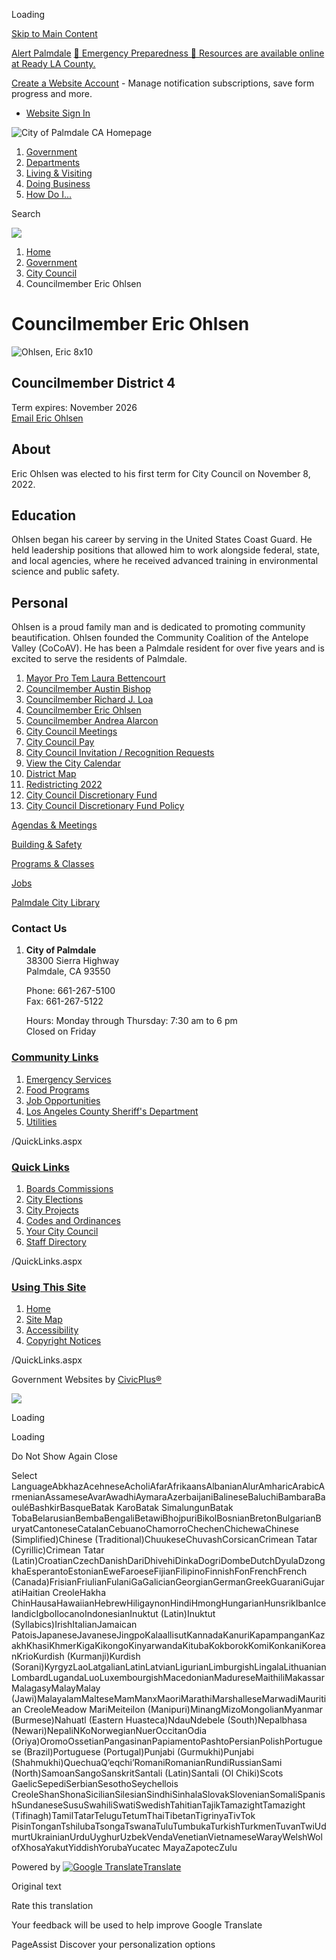 Loading

[Skip to Main Content](https://www.cityofpalmdaleca.gov/307/Councilmember-Eric-Ohlsen/)

[Alert Palmdale](https://cityofpalmdaleca.gov/EmergencyAlertSignUp) [🚨 Emergency Preparedness 🚨 Resources are available online at Ready LA County.](https://www.ready.lacounty.gov)

[Create a Website Account](https://www.cityofpalmdaleca.gov/MyAccount/ProfileCreate) - Manage notification subscriptions, save form progress and more.   

- [Website Sign In](https://www.cityofpalmdaleca.gov/MyAccount)

![City of Palmdale CA Homepage](https://www.cityofpalmdaleca.gov/ImageRepository/Document?documentID=13514)

1. [Government](https://www.cityofpalmdaleca.gov/27/Government)
2. [Departments](https://www.cityofpalmdaleca.gov/150/Departments)
3. [Living &amp; Visiting](https://www.cityofpalmdaleca.gov/31/Living-Visiting)
4. [Doing Business](https://www.cityofpalmdaleca.gov/35/Doing-Business)
5. [How Do I...](https://www.cityofpalmdaleca.gov/9/How-Do-I)

Search

![](https://www.cityofpalmdaleca.gov/ImageRepository/Document?documentID=13516)

1. [Home](https://www.cityofpalmdaleca.gov)
2. [Government](https://www.cityofpalmdaleca.gov/27/Government)
3. [City Council](https://www.cityofpalmdaleca.gov/304/City-Council)
4. Councilmember Eric Ohlsen

# Councilmember Eric Ohlsen

![Ohlsen, Eric 8x10](https://www.cityofpalmdaleca.gov/ImageRepository/Document?documentID=13182 "Ohlsen, Eric 8x10")

## Councilmember District 4

Term expires: November 2026      
[Email Eric Ohlsen](mailto:eohlsen@cityofpalmdaleca.gov)

## About

Eric Ohlsen was elected to his first term for City Council on November 8, 2022. 

## Education

Ohlsen began his career by serving in the United States Coast Guard. He held leadership positions that allowed him to work alongside federal, state, and local agencies, where he received advanced training in environmental science and public safety. 

## Personal

Ohlsen is a proud family man and is dedicated to promoting community beautification. Ohlsen founded the Community Coalition of the Antelope Valley (CoCoAV). He has been a Palmdale resident for over five years and is excited to serve the residents of Palmdale. 

01. [Mayor Pro Tem Laura Bettencourt](https://www.cityofpalmdaleca.gov/305/Mayor-Pro-Tem-Laura-Bettencourt)
02. [Councilmember Austin Bishop](https://www.cityofpalmdaleca.gov/306/Councilmember-Austin-Bishop)
03. [Councilmember Richard J. Loa](https://www.cityofpalmdaleca.gov/518/Councilmember-Richard-J-Loa)
04. [Councilmember Eric Ohlsen](https://www.cityofpalmdaleca.gov/307/Councilmember-Eric-Ohlsen)
05. [Councilmember Andrea Alarcon](https://www.cityofpalmdaleca.gov/308/Councilmember-Andrea-Alarcon)
06. [City Council Meetings](https://www.cityofpalmdaleca.gov/310/City-Council-Meetings)
07. [City Council Pay](https://www.cityofpalmdaleca.gov/309/City-Council-Pay)
08. [City Council Invitation / Recognition Requests](https://www.cityofpalmdaleca.gov/312/City-Council-Invitation-Recognition-Requ)
09. [View the City Calendar](https://www.cityofpalmdaleca.gov/calendar.aspx?CID=34)
10. [District Map](https://www.cityofpalmdaleca.gov/443/District-Map)
11. [Redistricting 2022](https://drawpalmdale.org)
12. [City Council Discretionary Fund](https://www.cityofpalmdaleca.gov/DocumentCenter/View/14717/City-Council-Discretionary-Funds-Allocation-Report)
13. [City Council Discretionary Fund Policy](https://www.cityofpalmdaleca.gov/DocumentCenter/View/15667/City-Council-Discretionary-Fund-Policy)

[Agendas &amp; Meetings](https://www.cityofpalmdaleca.gov/955/Agendas-and-Meetings)

[Building &amp; Safety](https://www.cityofpalmdaleca.gov/152/Building-Safety)

[Programs &amp; Classes](https://www.cityofpalmdaleca.gov/174/Parks-and-Recreation)

[Jobs](https://www.cityofpalmdaleca.gov/1050/Job-Opportunities)

[Palmdale City Library](https://www.cityofpalmdaleca.gov/318/Palmdale-City-Library)

### Contact Us

1. **City of Palmdale**  
   38300 Sierra Highway  
   Palmdale, CA 93550
   
   Phone: 661-267-5100  
   Fax: 661-267-5122
   
   Hours: Monday through Thursday: 7:30 am to 6 pm  
   Closed on Friday

### [Community Links](https://www.cityofpalmdaleca.gov/QuickLinks.aspx?CID=150)

1. [Emergency Services](https://www.cityofpalmdaleca.gov/347/Emergency-Management)
2. [Food Programs](https://www.cityofpalmdaleca.gov/339/Food-Programs)
3. [Job Opportunities](https://www.cityofpalmdaleca.gov/1050/Job-Opportunities)
4. [Los Angeles County Sheriff's Department](https://lasd.org)
5. [Utilities](https://www.cityofpalmdaleca.gov/362/Utilities)

/QuickLinks.aspx

### [Quick Links](https://www.cityofpalmdaleca.gov/QuickLinks.aspx?CID=149%2C12)

1. [Boards Commissions](https://www.cityofpalmdaleca.gov/268/Boards-Commissions)
2. [City Elections](https://www.cityofpalmdaleca.gov/322/City-Elections)
3. [City Projects](https://www.cityofpalmdaleca.gov/279/General-Plan)
4. [Codes and Ordinances](https://www.cityofpalmdaleca.gov/441/Codes-Ordinances)
5. [Your City Council](https://www.cityofpalmdaleca.gov/304/City-Council)
6. [Staff Directory](https://cityofpalmdale.org/directory.aspx)

/QuickLinks.aspx

### [Using This Site](https://www.cityofpalmdaleca.gov/QuickLinks.aspx?CID=13)

1. [Home](https://www.cityofpalmdaleca.gov)
2. [Site Map](https://www.cityofpalmdaleca.gov/sitemap)
3. [Accessibility](https://www.cityofpalmdaleca.gov/Accessibility)
4. [Copyright Notices](https://www.cityofpalmdaleca.gov/site/copyright)

/QuickLinks.aspx

Government Websites by [CivicPlus®](https://connect.civicplus.com/referral)

![](https://www.cityofpalmdaleca.gov/ImageRepository/Document?documentID=13519)

Loading

Loading

Do Not Show Again Close

Select LanguageAbkhazAcehneseAcholiAfarAfrikaansAlbanianAlurAmharicArabicArmenianAssameseAvarAwadhiAymaraAzerbaijaniBalineseBaluchiBambaraBaouléBashkirBasqueBatak KaroBatak SimalungunBatak TobaBelarusianBembaBengaliBetawiBhojpuriBikolBosnianBretonBulgarianBuryatCantoneseCatalanCebuanoChamorroChechenChichewaChinese (Simplified)Chinese (Traditional)ChuukeseChuvashCorsicanCrimean Tatar (Cyrillic)Crimean Tatar (Latin)CroatianCzechDanishDariDhivehiDinkaDogriDombeDutchDyulaDzongkhaEsperantoEstonianEweFaroeseFijianFilipinoFinnishFonFrenchFrench (Canada)FrisianFriulianFulaniGaGalicianGeorgianGermanGreekGuaraniGujaratiHaitian CreoleHakha ChinHausaHawaiianHebrewHiligaynonHindiHmongHungarianHunsrikIbanIcelandicIgboIlocanoIndonesianInuktut (Latin)Inuktut (Syllabics)IrishItalianJamaican PatoisJapaneseJavaneseJingpoKalaallisutKannadaKanuriKapampanganKazakhKhasiKhmerKigaKikongoKinyarwandaKitubaKokborokKomiKonkaniKoreanKrioKurdish (Kurmanji)Kurdish (Sorani)KyrgyzLaoLatgalianLatinLatvianLigurianLimburgishLingalaLithuanianLombardLugandaLuoLuxembourgishMacedonianMadureseMaithiliMakassarMalagasyMalayMalay (Jawi)MalayalamMalteseMamManxMaoriMarathiMarshalleseMarwadiMauritian CreoleMeadow MariMeiteilon (Manipuri)MinangMizoMongolianMyanmar (Burmese)Nahuatl (Eastern Huasteca)NdauNdebele (South)Nepalbhasa (Newari)NepaliNKoNorwegianNuerOccitanOdia (Oriya)OromoOssetianPangasinanPapiamentoPashtoPersianPolishPortuguese (Brazil)Portuguese (Portugal)Punjabi (Gurmukhi)Punjabi (Shahmukhi)QuechuaQʼeqchiʼRomaniRomanianRundiRussianSami (North)SamoanSangoSanskritSantali (Latin)Santali (Ol Chiki)Scots GaelicSepediSerbianSesothoSeychellois CreoleShanShonaSicilianSilesianSindhiSinhalaSlovakSlovenianSomaliSpanishSundaneseSusuSwahiliSwatiSwedishTahitianTajikTamazightTamazight (Tifinagh)TamilTatarTeluguTetumThaiTibetanTigrinyaTivTok PisinTonganTshilubaTsongaTswanaTuluTumbukaTurkishTurkmenTuvanTwiUdmurtUkrainianUrduUyghurUzbekVendaVenetianVietnameseWarayWelshWolofXhosaYakutYiddishYorubaYucatec MayaZapotecZulu

Powered by [![Google Translate](https://www.gstatic.com/images/branding/googlelogo/1x/googlelogo_color_42x16dp.png)Translate](https://translate.google.com)

Original text

Rate this translation

Your feedback will be used to help improve Google Translate

PageAssist Discover your personalization options